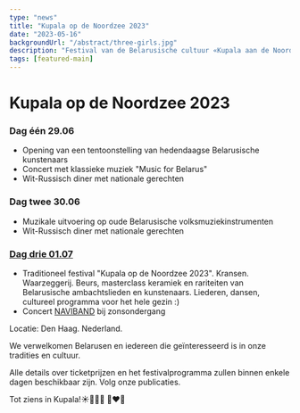 ```yaml
---
type: "news"
title: "Kupala op de Noordzee 2023"
date: "2023-05-16"
backgroundUrl: "/abstract/three-girls.jpg"
description: "Festival van de Belarusische cultuur «Kupala aan de Noordzee 2023»"
tags: [featured-main]
---
```


# Kupala op de Noordzee 2023

### Dag één 29.06
- Opening van een tentoonstelling van hedendaagse Belarusische kunstenaars
- Concert met klassieke muziek "Music for Belarus"
- Wit-Russisch diner met nationale gerechten

### Dag twee 30.06
- Muzikale uitvoering op oude Belarusische volksmuziekinstrumenten
- Wit-Russisch diner met nationale gerechten

### [Dag drie 01.07](https://www.belarusians.nl/nl/events/kupalle-2023-3)
- Traditioneel festival "Kupala op de Noordzee 2023". Kransen. Waarzeggerij. Beurs, masterclass keramiek en rariteiten van Belarusische ambachtslieden en kunstenaars. Liederen, dansen, cultureel programma voor het hele gezin :)
- Concert [NAVIBAND](https://www.instagram.com/naviband/) bij zonsondergang

Locatie: Den Haag. Nederland.

We verwelkomen Belarusen en iedereen die geïnteresseerd is in onze tradities en cultuur.

Alle details over ticketprijzen en het festivalprogramma zullen binnen enkele dagen beschikbaar zijn. Volg onze publicaties.

Tot ziens in Kupala!☀️🌾🌸🔥 🤍❤️🤍
